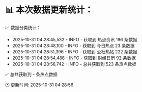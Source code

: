 📊 本次数据更新统计：
==========================

📈 数据分类统计：
- 2025-10-31 04:28:45,532 - INFO - 获取到 热点资讯 186 条数据
- 2025-10-31 04:28:48,100 - INFO - 获取到 今日热点 23 条数据
- 2025-10-31 04:28:51,396 - INFO - 获取到 公社热帖 222 条数据
- 2025-10-31 04:28:54,488 - INFO - 获取到 财经日历 92 条数据
- 2025-10-31 04:28:56,742 - INFO - 总共获取到 523 条热点数据

✅ 总共获取到 - 条热点数据

🕐 更新时间: 2025-10-31 04:28:56
